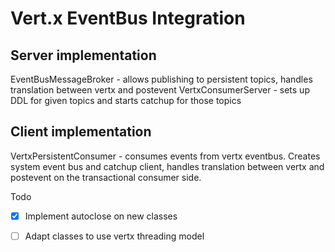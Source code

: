 # Vert.x EventBus Integration

## Server implementation
EventBusMessageBroker - allows publishing to persistent topics, handles translation between vertx and postevent
VertxConsumerServer - sets up DDL for given topics and starts catchup for those topics

## Client implementation
VertxPersistentConsumer - consumes events from vertx eventbus.  Creates system event bus and catchup client, handles translation between vertx and postevent on the transactional consumer side.

Todo
 - [x] Implement autoclose on new classes
 - [ ] Adapt classes to use vertx threading model


